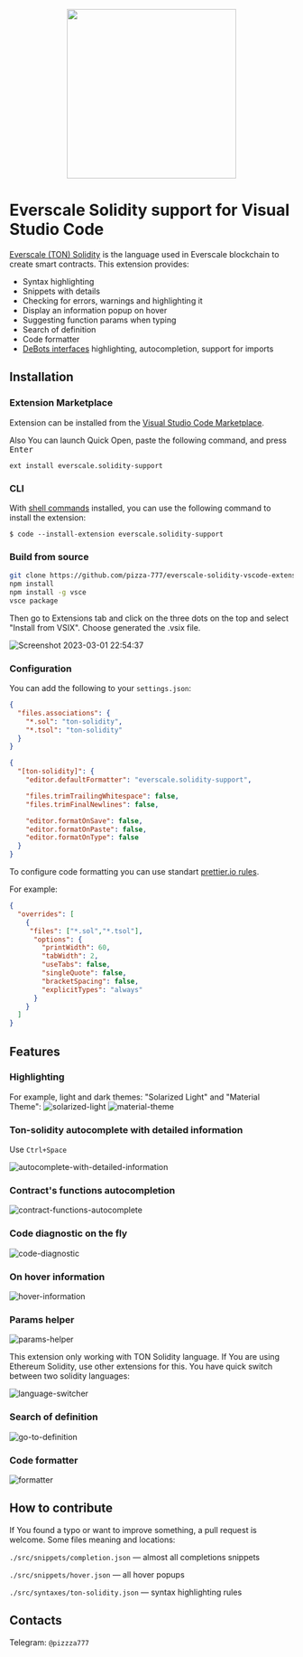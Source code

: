 
<p align="center">
  <img src="https://github.com/pizza-777/developer-program/raw/main/vf-dev-program.png" alt="" width="300px">
</p>

# Everscale Solidity support for Visual Studio Code

[Everscale (TON) Solidity](https://github.com/tonlabs/TON-Solidity-Compiler/blob/master/API.md) is the language used in Everscale blockchain to create smart contracts. This extension provides:

* Syntax highlighting
* Snippets with details
* Checking for errors, warnings and highlighting it
* Display an information popup on hover
* Suggesting function params when typing
* Search of definition
* Code formatter
* [DeBots interfaces](https://github.com/tonlabs/DeBot-IS-consortium) highlighting, autocompletion, support for imports

## Installation

### Extension Marketplace

Extension can be installed from the [Visual Studio Code Marketplace](https://marketplace.visualstudio.com/items?itemName=everscale.solidity-support).

Also You can launch Quick Open, paste the following command, and press <kbd>Enter</kbd>

`ext install everscale.solidity-support`

### CLI

With [shell commands](https://code.visualstudio.com/docs/editor/command-line) installed, you can use the following command to install the extension:

`$ code --install-extension everscale.solidity-support`

### Build from source

```bash
git clone https://github.com/pizza-777/everscale-solidity-vscode-extension.git
npm install
npm install -g vsce
vsce package
```

Then go to Extensions tab and click on the three dots on the top and select "Install from VSIX".
Choose generated the .vsix file.

![Screenshot 2023-03-01 22:54:37](https://user-images.githubusercontent.com/26024499/222262942-4ca713bd-c3b2-4089-af30-967ce8cfb7a7.png)

### Configuration

You can add the following to your `settings.json`:

```json
{
  "files.associations": {
    "*.sol": "ton-solidity",
    "*.tsol": "ton-solidity"
  }
}
```

```json
{
  "[ton-solidity]": {
    "editor.defaultFormatter": "everscale.solidity-support",

    "files.trimTrailingWhitespace": false,
    "files.trimFinalNewlines": false,

    "editor.formatOnSave": false,
    "editor.formatOnPaste": false,
    "editor.formatOnType": false    
  }
}
```

To configure code formatting you can use standart [prettier.io rules](https://prettier.io/docs/en/configuration.html).

For example:

```json
{
  "overrides": [
    {
     "files": ["*.sol","*.tsol"],
      "options": {
        "printWidth": 60,
        "tabWidth": 2,
        "useTabs": false,
        "singleQuote": false,
        "bracketSpacing": false,
        "explicitTypes": "always"
      }
    }
  ]
}
```

## Features

### Highlighting

For example, light and dark themes: "Solarized Light" and "Material Theme":
![solarized-light](https://user-images.githubusercontent.com/26024499/138431546-a7ddef6a-8a6b-4f85-b166-bc2a84517a0e.png) ![material-theme](https://user-images.githubusercontent.com/26024499/138431539-3f96068f-ea6c-47be-ab80-b7b49e7b6bf1.png)

### Ton-solidity autocomplete with detailed information

Use ```Ctrl+Space```

![autocomplete-with-detailed-information](https://user-images.githubusercontent.com/26024499/138431513-3a1880b8-5eb0-4e27-a854-f258c4bd5c90.gif)

### Contract's functions autocompletion

![contract-functions-autocomplete](https://user-images.githubusercontent.com/26024499/138431524-463b2c0d-fb50-462a-ad0f-b3a59c021245.gif)

### Code diagnostic on the fly

![code-diagnostic](https://user-images.githubusercontent.com/26024499/138431522-86109d28-eec1-4a31-b522-c322c1ab60f5.gif)

### On hover information

![hover-information](https://user-images.githubusercontent.com/26024499/138431525-98347356-0530-436e-9daa-f302ce7c4445.gif)

### Params helper

![params-helper](https://user-images.githubusercontent.com/26024499/138431543-9a5e5fc6-6e2d-41f4-b580-8c69283418a2.gif)

This extension only working with TON Solidity language. If You are using Ethereum Solidity, use other extensions for this.
You have quick switch between two solidity languages:

![language-switcher](https://user-images.githubusercontent.com/26024499/138431534-41d648c2-6770-44eb-a523-2404cf481015.gif)

### Search of definition

![go-to-definition](https://user-images.githubusercontent.com/26024499/153705051-cf890bdc-2250-4278-a299-21d00452475f.gif)

### Code formatter

![formatter](https://user-images.githubusercontent.com/26024499/160268893-c7459259-cce0-4448-bc32-1fbfd9b53484.gif)

## How to contribute

If You found a typo or want to improve something, a pull request is welcome.
Some files meaning and locations:

```./src/snippets/completion.json``` — almost all completions snippets

```./src/snippets/hover.json``` — all hover popups

```./src/syntaxes/ton-solidity.json``` — syntax highlighting rules

## Contacts

Telegram: ```@pizzza777```

